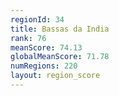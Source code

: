 ```yaml
---
regionId: 34
title: Bassas da India
rank: 76
meanScore: 74.13
globalMeanScore: 71.78
numRegions: 220
layout: region_score
---
```


